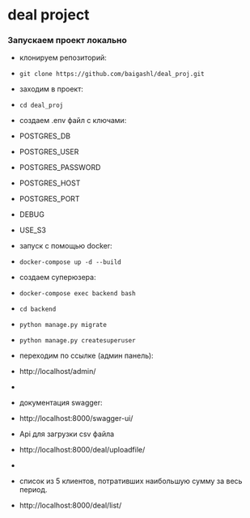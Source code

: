 # deal project


### Запускаем проект локально
- клонируем репозиторий:
- `git clone https://github.com/baigashl/deal_proj.git`


- заходим в проект:
- `cd deal_proj`


- создаем .env файл с ключами:
- POSTGRES_DB
- POSTGRES_USER
- POSTGRES_PASSWORD
- POSTGRES_HOST
- POSTGRES_PORT
- DEBUG
- USE_S3


- запуск с помощью docker:
- `docker-compose up -d --build`



- создаем суперюзера:
- `docker-compose exec backend bash`
- `cd backend`
- `python manage.py migrate`
- `python manage.py createsuperuser`



- переходим по ссылке (админ панель):
- http://localhost/admin/
- 
- документация swagger:
- http://localhost:8000/swagger-ui/


- Api для загрузки csv файла
- http://localhost:8000/deal/uploadfile/
-
- список из 5 клиентов, потративших наибольшую сумму за весь период.
- http://localhost:8000/deal/list/





